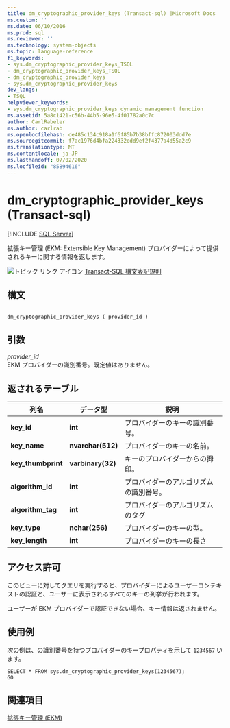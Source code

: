 ```yaml
---
title: dm_cryptographic_provider_keys (Transact-sql) |Microsoft Docs
ms.custom: ''
ms.date: 06/10/2016
ms.prod: sql
ms.reviewer: ''
ms.technology: system-objects
ms.topic: language-reference
f1_keywords:
- sys.dm_cryptographic_provider_keys_TSQL
- dm_cryptographic_provider_keys_TSQL
- dm_cryptographic_provider_keys
- sys.dm_cryptographic_provider_keys
dev_langs:
- TSQL
helpviewer_keywords:
- sys.dm_cryptographic_provider_keys dynamic management function
ms.assetid: 5a8c1421-c56b-44b5-96e5-4f01782a0c7c
author: CarlRabeler
ms.author: carlrab
ms.openlocfilehash: de485c134c918a1f6f85b7b38bffc872003ddd7e
ms.sourcegitcommit: f7ac1976d4bfa224332edd9ef2f4377a4d55a2c9
ms.translationtype: MT
ms.contentlocale: ja-JP
ms.lasthandoff: 07/02/2020
ms.locfileid: "85894616"
---
```

# <a name="sysdm_cryptographic_provider_keys-transact-sql"></a>dm_cryptographic_provider_keys (Transact-sql)
[!INCLUDE [SQL Server](../../includes/applies-to-version/sqlserver.md)]

  拡張キー管理 (EKM: Extensible Key Management) プロバイダーによって提供されるキーに関する情報を返します。  

 ![トピック リンク アイコン](../../database-engine/configure-windows/media/topic-link.gif "トピック リンク アイコン") [Transact-SQL 構文表記規則](../../t-sql/language-elements/transact-sql-syntax-conventions-transact-sql.md)  
  
## <a name="syntax"></a>構文  
  
```  
  
dm_cryptographic_provider_keys ( provider_id )  
```  
  
## <a name="arguments"></a>引数  
 *provider_id*  
 EKM プロバイダーの識別番号。既定値はありません。  
  
## <a name="tables-returned"></a>返されるテーブル  
  
|列名|データ型|説明|  
|-----------------|---------------|-----------------|  
|**key_id**|**int**|プロバイダーのキーの識別番号。|  
|**key_name**|**nvarchar(512)**|プロバイダーのキーの名前。|  
|**key_thumbprint**|**varbinary(32)**|キーのプロバイダーからの拇印。|  
|**algorithm_id**|**int**|プロバイダーのアルゴリズムの識別番号。|  
|**algorithm_tag**|**int**|プロバイダーのアルゴリズムのタグ|  
|**key_type**|**nchar(256)**|プロバイダーのキーの型。|  
|**key_length**|**int**|プロバイダーのキーの長さ|  
  
## <a name="permissions"></a>アクセス許可  
 このビューに対してクエリを実行すると、プロバイダーによるユーザーコンテキストの認証と、ユーザーに表示されるすべてのキーの列挙が行われます。  
  
 ユーザーが EKM プロバイダーで認証できない場合、キー情報は返されません。  
  
## <a name="examples"></a>使用例  
 次の例は、の識別番号を持つプロバイダーのキープロパティを示して `1234567` います。  
  
```  
SELECT * FROM sys.dm_cryptographic_provider_keys(1234567);  
GO  
```  
  
## <a name="see-also"></a>関連項目  
 [拡張キー管理 &#40;EKM&#41;](../../relational-databases/security/encryption/extensible-key-management-ekm.md)  
  
  
